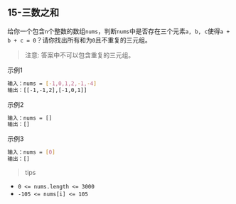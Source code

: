 ## 15-三数之和
给你一个包含`n`个整数的数组`nums`，判断`nums`中是否存在三个元素`a, b, c`使得`a + b + c = 0`？请你找出所有和为`0`且不重复的三元组。

> 注意:
答案中不可以包含重复的三元组。


示例1
```bash
输入：nums = [-1,0,1,2,-1,-4]
输出：[[-1,-1,2],[-1,0,1]]
```

示例2
```bash
输入：nums = []
输出：[]
```

示例3
```bash
输入：nums = [0]
输出：[]
```

> tips
+ `0 <= nums.length <= 3000`
+ `-105 <= nums[i] <= 105`